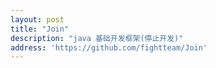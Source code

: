 ```yaml
---
layout: post
title: "Join"
description: "java 基础开发框架(停止开发)"
address: 'https://github.com/fightteam/Join'
---
```

